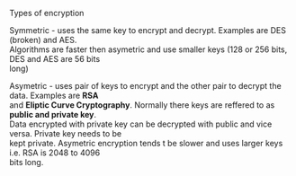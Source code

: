 


  
Types of encryption  
  
Symmetric - uses the same key to encrypt and decrypt. Examples are DES (broken) and AES.  
Algorithms are faster then asymetric and use smaller keys (128 or 256 bits, DES and AES are 56 bits  
long)  
  
Asymetric - uses pair of keys to encrypt and the other pair to decrypt the data. Examples are **RSA**  
and **Eliptic Curve Cryptography**. Normally there keys are reffered to as **public and private key**.  
Data encrypted with private key can be decrypted with public and vice versa. Private key needs to be  
kept private. Asymetric encryption tends t be slower and uses larger keys i.e. RSA is 2048 to 4096  
bits long.  
